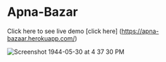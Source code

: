 # Apna-Bazar

Click here to see live demo [click here] (https://apna-bazaar.herokuapp.com/)

![Screenshot 1944-05-30 at 4 37 30 PM](https://user-images.githubusercontent.com/101960479/185788214-be3ed872-67cf-46b1-b86a-8dbc7683e5e3.png)

